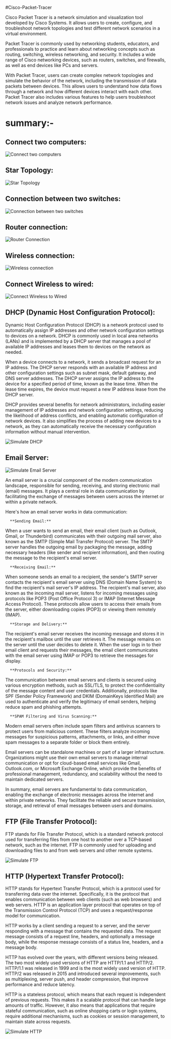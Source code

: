 #Cisco-Packet-Tracer

Cisco Packet Tracer is a network simulation and visualization tool developed by Cisco Systems. It allows users to create, configure, and troubleshoot network topologies and test different network scenarios in a virtual environment.

Packet Tracer is commonly used by networking students, educators, and professionals to practice and learn about networking concepts such as routing, switching, wireless networking, and security. It includes a wide range of Cisco networking devices, such as routers, switches, and firewalls, as well as end devices like PCs and servers.

With Packet Tracer, users can create complex network topologies and simulate the behavior of the network, including the transmission of data packets between devices. This allows users to understand how data flows through a network and how different devices interact with each other. Packet Tracer also includes various features to help users troubleshoot network issues and analyze network performance.


# summary:-

## Connect two computers:

![Connect two computers](https://user-images.githubusercontent.com/98957798/229339728-12eec8d5-7a2d-4b91-aa1c-360e0eb317ee.png)

## Star Topology:

![Star Topology](https://user-images.githubusercontent.com/98957798/229339793-af8ac214-8dba-456c-a160-3482368de529.png)

## Connection between two switches:

![Connection between two switches](https://user-images.githubusercontent.com/98957798/229339859-373e8519-ebcb-4d8c-a01b-dcb029c42490.png)

## Router connection:

![Router Connection](https://user-images.githubusercontent.com/98957798/229339980-a445500d-c5ca-41ef-9e57-ddded3aa14c5.png)

## Wireless connection:

![Wireless connection](https://user-images.githubusercontent.com/98957798/229340001-da931eb2-a376-4068-90b4-793dab062d8b.png)

## Connect Wireless to wired:

![Connect Wireless to Wired](https://user-images.githubusercontent.com/98957798/229341054-4af61d30-752f-40a0-a8bb-911609e5c77b.png)

## DHCP (Dynamic Host Configuration Protocol):

Dynamic Host Configuration Protocol (DHCP) is a network protocol used to automatically assign IP addresses and other network configuration settings to devices on a network. DHCP is commonly used in local area networks (LANs) and is implemented by a DHCP server that manages a pool of available IP addresses and leases them to devices on the network as needed.

When a device connects to a network, it sends a broadcast request for an IP address. The DHCP server responds with an available IP address and other configuration settings such as subnet mask, default gateway, and DNS server addresses. The DHCP server assigns the IP address to the device for a specified period of time, known as the lease time. When the lease time expires, the device must request a new IP address lease from the DHCP server.

DHCP provides several benefits for network administrators, including easier management of IP addresses and network configuration settings, reducing the likelihood of address conflicts, and enabling automatic configuration of network devices. It also simplifies the process of adding new devices to a network, as they can automatically receive the necessary configuration information without manual intervention.

![Simulate DHCP](https://user-images.githubusercontent.com/98957798/229341170-b2dcd7dd-d8b5-455b-94f2-55797c74fcce.png)

## Email Server:

![Simulate Email Server](https://user-images.githubusercontent.com/98957798/229341263-205570cb-d580-4dc5-9c21-05f7581e888f.png)

An email server is a crucial component of the modern communication landscape, responsible for sending, receiving, and storing electronic mail (email) messages. It plays a central role in data communication by facilitating the exchange of messages between users across the internet or within a private network.

Here's how an email server works in data communication:

      **Sending Email:**
When a user wants to send an email, their email client (such as Outlook, Gmail, or Thunderbird) communicates with their outgoing mail server,    also known as the SMTP (Simple Mail Transfer Protocol) server. The SMTP server handles the outgoing email by packaging the message, adding       necessary headers (like sender and recipient information), and then routing the message to the recipient's email server.

      **Receiving Email:**
When someone sends an email to a recipient, the sender's SMTP server contacts the recipient's email server using DNS (Domain Name System) to find the recipient's mail server's IP address. The recipient's mail server, also known as the incoming mail server, listens for incoming messages using protocols like POP3 (Post Office Protocol 3) or IMAP (Internet Message Access Protocol). These protocols allow users to access their emails from the server, either downloading copies (POP3) or viewing them remotely (IMAP).

      **Storage and Delivery:**
The recipient's email server receives the incoming message and stores it in the recipient's mailbox until the user retrieves it. The message remains on the server until the user decides to delete it. When the user logs in to their email client and requests their messages, the email client communicates with the email server using IMAP or POP3 to retrieve the messages for display.

      **Protocols and Security:**
The communication between email servers and clients is secured using various encryption methods, such as SSL/TLS, to protect the confidentiality of the message content and user credentials. Additionally, protocols like SPF (Sender Policy Framework) and DKIM (DomainKeys Identified Mail) are used to authenticate and verify the legitimacy of email senders, helping reduce spam and phishing attempts.

      **SPAM Filtering and Virus Scanning:**
Modern email servers often include spam filters and antivirus scanners to protect users from malicious content. These filters analyze incoming messages for suspicious patterns, attachments, or links, and either move spam messages to a separate folder or block them entirely.

Email servers can be standalone machines or part of a larger infrastructure. Organizations might use their own email servers to manage internal communication or opt for cloud-based email services like Gmail, Outlook.com, or Microsoft Exchange Online, which provide the benefits of professional management, redundancy, and scalability without the need to maintain dedicated servers.

In summary, email servers are fundamental to data communication, enabling the exchange of electronic messages across the internet and within private networks. They facilitate the reliable and secure transmission, storage, and retrieval of email messages between users and domains.

## FTP (File Transfer Protocol):

FTP stands for File Transfer Protocol, which is a standard network protocol used for transferring files from one host to another over a TCP-based network, such as the internet. FTP is commonly used for uploading and downloading files to and from web servers and other remote systems.

![Simulate FTP](https://user-images.githubusercontent.com/98957798/229341299-c0bd8e12-87b5-4450-bf83-ac1788da0350.png)

## HTTP (Hypertext Transfer Protocol):

HTTP stands for Hypertext Transfer Protocol, which is a protocol used for transferring data over the internet. Specifically, it is the protocol that enables communication between web clients (such as web browsers) and web servers. HTTP is an application layer protocol that operates on top of the Transmission Control Protocol (TCP) and uses a request/response model for communication.

HTTP works by a client sending a request to a server, and the server responding with a message that contains the requested data. The request message consists of a request line, headers, and optionally a message body, while the response message consists of a status line, headers, and a message body.

HTTP has evolved over the years, with different versions being released. The two most widely used versions of HTTP are HTTP/1.1 and HTTP/2. HTTP/1.1 was released in 1999 and is the most widely used version of HTTP. HTTP/2 was released in 2015 and introduced several improvements, such as multiplexing, server push, and header compression, that improve performance and reduce latency.

HTTP is a stateless protocol, which means that each request is independent of previous requests. This makes it a scalable protocol that can handle large amounts of traffic. However, it also means that applications that require stateful communication, such as online shopping carts or login systems, require additional mechanisms, such as cookies or session management, to maintain state across requests.

![Simulate HTTP](https://user-images.githubusercontent.com/98957798/229341503-d42bc3c2-770c-43c1-85da-a04a47d3f756.png)




